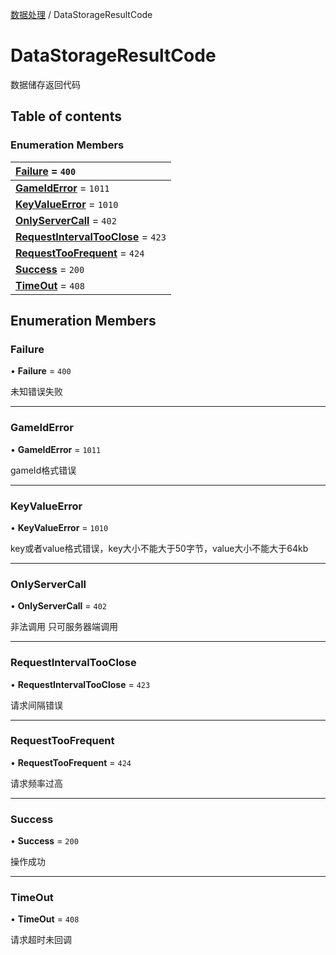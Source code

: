 [数据处理](../groups/数据处理.数据处理.md) / DataStorageResultCode

# DataStorageResultCode <Badge type="tip" text="Enumeration" /> <Score text="DataStorageResultCode" />

数据储存返回代码

## Table of contents

### Enumeration Members <Score text="Enumeration" /> 
| **[Failure](mw.DataStorageResultCode.md#failure)** = ``400``  |
| :----- |
| **[GameIdError](mw.DataStorageResultCode.md#gameiderror)** = ``1011`` |
| **[KeyValueError](mw.DataStorageResultCode.md#keyvalueerror)** = ``1010`` |
| **[OnlyServerCall](mw.DataStorageResultCode.md#onlyservercall)** = ``402`` |
| **[RequestIntervalTooClose](mw.DataStorageResultCode.md#requestintervaltooclose)** = ``423`` |
| **[RequestTooFrequent](mw.DataStorageResultCode.md#requesttoofrequent)** = ``424`` |
| **[Success](mw.DataStorageResultCode.md#success)** = ``200`` |
| **[TimeOut](mw.DataStorageResultCode.md#timeout)** = ``408`` |

## Enumeration Members

### Failure <Score text="Failure" /> 

• **Failure** = ``400``

未知错误失败

___

### GameIdError <Score text="GameIdError" /> 

• **GameIdError** = ``1011``

gameId格式错误

___

### KeyValueError <Score text="KeyValueError" /> 

• **KeyValueError** = ``1010``

key或者value格式错误，key大小不能大于50字节，value大小不能大于64kb

___

### OnlyServerCall <Score text="OnlyServerCall" /> 

• **OnlyServerCall** = ``402``

非法调用 只可服务器端调用

___

### RequestIntervalTooClose <Score text="RequestIntervalTooClose" /> 

• **RequestIntervalTooClose** = ``423``

请求间隔错误

___

### RequestTooFrequent <Score text="RequestTooFrequent" /> 

• **RequestTooFrequent** = ``424``

请求频率过高

___

### Success <Score text="Success" /> 

• **Success** = ``200``

操作成功

___

### TimeOut <Score text="TimeOut" /> 

• **TimeOut** = ``408``

请求超时未回调
